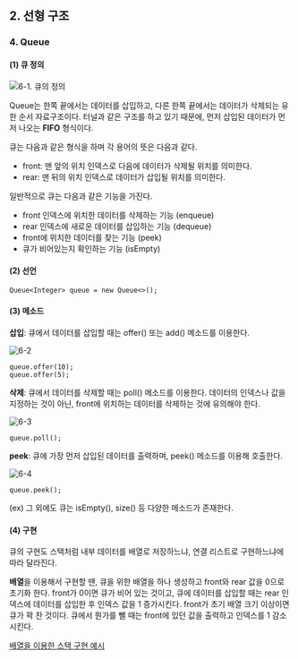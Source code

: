 ## 2. 선형 구조
### 4. Queue
#### (1) 큐 정의
![6-1. 큐의 정의]()

Queue는 한쪽 끝에서는 데이터를 삽입하고, 다른 한쪽 끝에서는 데이터가 삭제되는 유한 순서 자료구조이다. 터널과 같은 구조를 하고 있기 때문에, 먼저 삽입된 데이터가 먼저 나오는 **FIFO** 형식이다.

큐는 다음과 같은 형식을 하며 각 용어의 뜻은 다음과 같다.

- front: 맨 앞의 위치 인덱스로 다음에 데이터가 삭제될 위치를 의미한다.
- rear: 맨 뒤의 위치 인덱스로 데이터가 삽입될 위치를 의미한다.

일반적으로 큐는 다음과 같은 기능을 가진다.

- front 인덱스에 위치한 데이터를 삭제하는 기능 (enqueue)
- rear 인덱스에 새로운 데이터를 삽입하는 기능 (dequeue)
- front에 위치한 데이터를 찾는 기능 (peek)
- 큐가 비어있는지 확인하는 기능 (isEmpty)

#### (2) 선언
```Queue<Integer> queue = new Queue<>();```

#### (3) 메소드
**삽입**: 큐에서 데이터를 삽입할 때는 offer() 또는 add() 메소드를 이용한다.

![6-2]()

```
queue.offer(10);
queue.offer(5);
```

**삭제**: 큐에서 데이터를 삭제할 때는 poll() 메소드를 이용한다. 데이터의 인덱스나 값을 지정하는 것이 아닌, front에 위치하는 데이터를 삭제하는 것에 유의해야 한다.

![6-3]()

```
queue.poll();
```

**peek**: 큐에 가장 먼저 삽입된 데이터를 출력하며, peek() 메소드를 이용해 호출한다.

![6-4]()

```
queue.peek();
```

(ex) 그 외에도 큐는 isEmpty(), size() 등 다양한 메소드가 존재한다.

#### (4) 구현
큐의 구현도 스택처럼 내부 데이터를 배열로 저장하느냐, 연결 리스트로 구현하느냐에 따라 달라진다.

**배열**을 이용해서 구현할 땐, 큐을 위한 배열을 하나 생성하고 front와 rear 값을 0으로 초기화 한다. front가 0이면 큐가 비어 있는 것이고, 큐에 데이터를 삽입할 때는 rear 인덱스에 데이터를 삽입한 후 인덱스 값을 1 증가시킨다. front가 초기 배열 크기 이상이면 큐가 꽉 찬 것이다. 큐에서 뭔가를 뺄 때는 front에 있던 값을 출력하고 인덱스를 1 감소 시킨다.

[배열을 이용한 스택 구현 예시](queue_arr.java)

